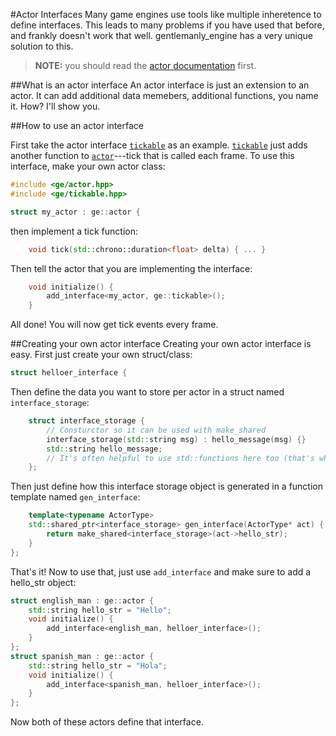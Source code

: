 #Actor Interfaces
Many game engines use tools like multiple inheretence to define interfaces. This leads to many problems if you have used that before, and frankly doesn't work that well. gentlemanly_engine has a very unique solution to this.

>**NOTE:** you should read the [actor documentation](tutorial02.md) first. 

##What is an actor interface
An actor interface is just an extension to an actor. It can add additional data memebers, additional functions, you name it. How? I'll show you. 

##How to use an actor interface

First take the actor interface [`tickable`](https://gentlemans.github.io/gentlemanly_engine/structge_1_1tickable.html) as an example. [`tickable`](https://gentlemans.github.io/gentlemanly_engine/structge_1_1tickable.html) just adds another function to [`actor`](https://gentlemans.github.io/gentlemanly_engine/classge_1_1actor.html)---tick that is called each frame. To use this interface, make your own actor class:
```C++
#include <ge/actor.hpp>
#include <ge/tickable.hpp>

struct my_actor : ge::actor {
```

then implement a tick function:

```C++
	void tick(std::chrono::duration<float> delta) { ... }
```

Then tell the actor that you are implementing the interface:

```C++
	void initialize() {
		add_interface<my_actor, ge::tickable>();
	}
```

All done! You will now get tick events every frame.


##Creating your own actor interface
Creating your own actor interface is easy. First just create your own struct/class:
```C++
struct helloer_interface {
```

Then define the data you want to store per actor in a struct named `interface_storage`:
```C++
	struct interface_storage {
		// Consturctor so it can be used with make_shared
		interface_storage(std::string msg) : hello_message(msg) {}
		std::string hello_message;
		// It's often helpful to use std::functions here too (that's what tickable does)
	};
```

Then just define how this interface storage object is generated in a function template named `gen_interface`:
```C++
	template<typename ActorType>
	std::shared_ptr<interface_storage> gen_interface(ActorType* act) {
		return make_shared<interface_storage>(act->hello_str);		
	}
};
```

That's it! Now to use that, just use `add_interface` and make sure to add a hello_str object:

```C++
struct english_man : ge::actor {
	std::string hello_str = "Hello";
	void initialize() {
		add_interface<english_man, helloer_interface>();
	}
};
struct spanish_man : ge::actor {
	std::string hello_str = "Hola";
	void initialize() {
		add_interface<spanish_man, helloer_interface>();
	}
};
```

Now both of these actors define that interface. 
